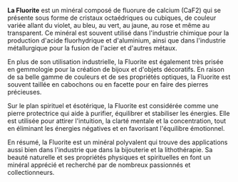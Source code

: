 **La Fluorite** est un minéral composé de fluorure de calcium (CaF2) qui se présente sous forme de cristaux octaédriques ou cubiques, de couleur variée allant du violet, au bleu, au vert, au jaune, au rose et même au transparent. Ce minéral est souvent utilisé dans l'industrie chimique pour la production d'acide fluorhydrique et d'aluminium, ainsi que dans l'industrie métallurgique pour la fusion de l'acier et d'autres métaux.

En plus de son utilisation industrielle, la Fluorite est également très prisée en gemmologie pour la création de bijoux et d'objets décoratifs. En raison de sa belle gamme de couleurs et de ses propriétés optiques, la Fluorite est souvent taillée en cabochons ou en facette pour en faire des pierres précieuses.

Sur le plan spirituel et ésotérique, la Fluorite est considérée comme une pierre protectrice qui aide à purifier, équilibrer et stabiliser les énergies. Elle est utilisée pour attirer l'intuition, la clarté mentale et la concentration, tout en éliminant les énergies négatives et en favorisant l'équilibre émotionnel.

En résumé, la Fluorite est un minéral polyvalent qui trouve des applications aussi bien dans l'industrie que dans la bijouterie et la lithothérapie. Sa beauté naturelle et ses propriétés physiques et spirituelles en font un minéral apprécié et recherché par de nombreux passionnés et collectionneurs.